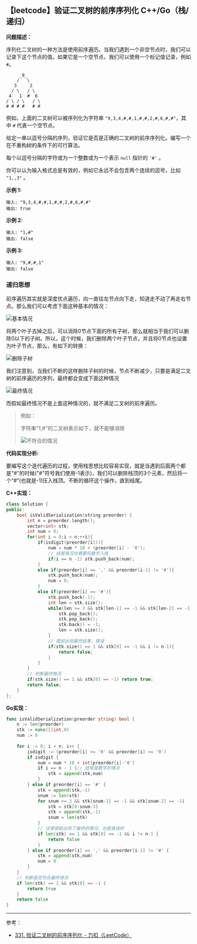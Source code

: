 ## 【leetcode】验证二叉树的前序序列化  C++/Go（栈/递归）



**问题描述：**

序列化二叉树的一种方法是使用前序遍历。当我们遇到一个非空节点时，我们可以记录下这个节点的值。如果它是一个空节点，我们可以使用一个标记值记录，例如 `#`。

```
     _9_
    /   \
   3     2
  / \   / \
 4   1  #  6
/ \ / \   / \
# # # #   # #
```

例如，上面的二叉树可以被序列化为字符串 `"9,3,4,#,#,1,#,#,2,#,6,#,#"`，其中 `#` 代表一个空节点。

给定一串以逗号分隔的序列，验证它是否是正确的二叉树的前序序列化。编写一个在不重构树的条件下的可行算法。

每个以逗号分隔的字符或为一个整数或为一个表示 `null` 指针的 `'#'` 。

你可以认为输入格式总是有效的，例如它永远不会包含两个连续的逗号，比如 `"1,,3"` 。

**示例 1:**

```
输入: "9,3,4,#,#,1,#,#,2,#,6,#,#"
输出: true
```

**示例 2:**

```
输入: "1,#"
输出: false
```

**示例 3:**

```
输入: "9,#,#,1"
输出: false
```





### 递归思想

前序遍历其实就是深度优点遍历，向一直往左节点向下走，知道走不动了再走右节点。那么我们可以考虑下面这种基本的情况：

![基本情况](https://i.loli.net/2021/03/12/ifuHanEQWdTP63R.png)

将两个叶子去掉之后，可以消除0节点下面的所有子树，那么就相当于我们可以删除0以下的子树。所以，这个时候，我们删除两个叶子节点，并且将0节点也设置为叶子节点，那么，有如下的转换：

![删除子树](https://i.loli.net/2021/03/12/59WtkNIMsb6rS4x.png)

我们注意到，当我们不断的这样删除子树的时候，节点不断减少，只要是满足二叉树的前序遍历的序列，最终都会变成下面这种情况

![最终情况](https://i.loli.net/2021/03/12/dzcJMOySDNaCb3m.png)



而假如最终情况不是上面这种情况的，就不满足二叉树的前序遍历。

> 例如：
>
> 字符串"1,#"的二叉树表示如下，就不能够消除
>
> ![不符合的情况](https://i.loli.net/2021/03/12/wTo58blgkrhRyiW.png)



**代码实现分析:**

要编写这个迭代遍历的过程，使用栈思想比较容易实现，就是当遇到后面两个都是"#"的时候("#"符号我们使用-1表示)，我们可以删除栈顶的3个元素，然后将一个“#”(也就是-1)压入栈顶。不断的循环这个操作，直到结尾。



**C++实现：**

```cpp
class Solution {
public:
    bool isValidSerialization(string preorder) {
        int n = preorder.length();
        vector<int> stk;
        int num = 0;
        for(int i = 0;i < n;++i){
            if(isdigit(preorder[i])){
                num = num * 10 + (preorder[i] - '0');
                // 结尾情况也需要将数字入栈
                if(i == n -1) stk.push_back(num);
            }
            else if(preorder[i] == ',' && preorder[i-1] != '#'){
                stk.push_back(num);
                num = 0;
            }
            else if(preorder[i] == '#'){
                stk.push_back(-1);
                int len = stk.size();
                while(len >= 3 && stk[len-1] == -1 && stk[len-2] == -1){
                    stk.pop_back();
                    stk.pop_back();
                    stk.back() = -1;
                    len = stk.size();
                }
                // 提前出现最终结果，错误
                if(stk.size() == 1 && stk[0] == -1 && i != n-1){
                    return false;
                }
            }
        }
        // 判断最终情况
        if(stk.size() == 1 && stk[0] == -1) return true;
        return false;
    }
};
```

**Go实现：**

```go
func isValidSerialization(preorder string) bool {
    n := len(preorder)
    stk := make([]int,0)
    num := 0
    
    for i := 0; i < n; i++ {
        isdigit := (preorder[i] >= '0' && preorder[i] <= '9')
        if isdigit {
            num = num * 10 + int(preorder[i]-'0')
            if i == n - 1 {// 结尾是数字的情况
                stk = append(stk,num)
            }
        } else if preorder[i] == '#' {
            stk = append(stk,-1)
            snum := len(stk)
            for snum >= 3 && stk[snum-1] == -1 && stk[snum-2] == -1{
                stk = stk[0:snum-3]
                stk = append(stk,-1)
                snum = len(stk)
            }
            // 这里提前出现了最终的情况，也是错误的
            if len(stk) == 1 && stk[0] == -1 && i != n-1 {
                return false
            }
        } else if preorder[i] == ',' && preorder[i-1] != '#' {
            stk = append(stk,num)
            num = 0
        } 
    }
    // 判断是否符合最终情况
    if len(stk) == 1 && stk[0] == -1 {
        return true
    }
    return false
}
```



---

参考：

- [331. 验证二叉树的前序序列化 - 力扣（LeetCode）](https://leetcode-cn.com/problems/verify-preorder-serialization-of-a-binary-tree/)